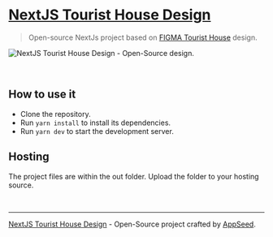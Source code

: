 # [NextJS Tourist House Design](https://github.com/app-generator/design-nextjs-tourist-house-mountain) 

> Open-source NextJs project based on [FIGMA Tourist House](https://bit.ly/figma-tourist-house-mountain) design. 

![NextJS Tourist House Design - Open-Source design.](https://user-images.githubusercontent.com/51070104/226164733-6582b1de-0012-4f64-8fed-5dd7b2476994.jpg)

<br />

## How to use it

- Clone the repository.
- Run `yarn install` to install its dependencies.
- Run `yarn dev` to start the development server.

## Hosting
The project files are within the out folder. Upload the folder to your hosting source.

<br />

--- 
 [NextJS Tourist House Design](https://github.com/app-generator/design-nextjs-tourist-house-mountain)  - Open-Source project crafted by [AppSeed](https://appseed.us/).
